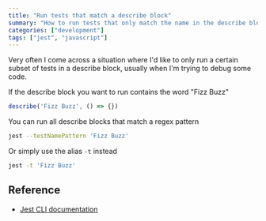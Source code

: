 ```yaml
---
title: "Run tests that match a describe block"
summary: "How to run tests that only match the name in the describe block"
categories: ["development"]
tags: ["jest", "javascript"]
---
```


Very often I come across a situation where I'd like to only run a certain subset of tests in a describe block, usually when I'm trying to debug some code. 

If the describe block you want to run contains the word "Fizz Buzz"

```js
describe('Fizz Buzz', () => {})
```

You can run all describe blocks that match a regex pattern

```bash
jest --testNamePattern 'Fizz Buzz'
```

Or simply use the alias `-t` instead

```bash
jest -t 'Fizz Buzz'
```

## Reference 

- [Jest CLI documentation](https://jestjs.io/docs/en/cli.html#)